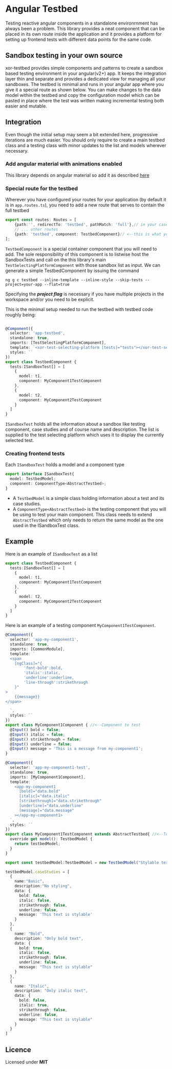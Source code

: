 # Angular Testbed
Testing reactive angular components in a standalone environrnment has always been a problem. This library provides a neat component that can be placed in its own route inside the application and it provides a platform for setting up frontend tests with different data points for the same code.

## Sandbox testing in your own source
xor-testbed provides simple components and patterns to create a sandbox based testing environment in your angular(v2+) app. It keeps the integration layer thin and separate and provides a dedicated view for managing all your sandboxes. The testbed is minimal and runs in your angular app where you give it a special route as shown below. You can make changes to the data model within the testbed and copy the configuration model which can be pasted in place where the test was written making incremental testing both easier and mutable.

## Integration

Even though the initial setup may seem a bit extended here, progressive iterations are much easier. You should only require to create a main testbed class and a testing class with minor updates to the list and models wherever necessary.

### Add angular material with animations enabled
This library depends on angular material so add it as described [here](https://material.angular.io/guide/getting-started)

### Special route for the testbed

Wherever you have configured your routes for your application (by default it is in ```app.routes.ts```), you need to add a new route that serves to contain the full testbed

```typescript
export const routes: Routes = [
    {path:'', redirectTo: 'testbed', pathMatch: 'full'},// in your case, this will be different
    // ... other routes
    {path: 'testbed', component: TestbedComponent}// <--this is what you need to add
];

```

```TestbedComponent``` is a special container component that you will need to add. The sole responsibility of this component is to listwise host the SandboxTests and call on the this library's main ```TestSelectingPlatformComponent``` with those sandbox list as input. We can generate a simple TestbedComponent by issuing the command

```ng g c testbed --inline-template --inline-style --skip-tests --project=your-app --flat=true``` 

Specifying the ___project flag___ is necessary if you have multiple projects in the workspace and/or you need to be explicit.

This is the minimal setup needed to run the testbed with testbed code roughly being:

``` typescript

@Component({
  selector: 'app-testbed',
  standalone: true,
  imports: [TestSelectingPlatformComponent],
  template: `<xor-test-selecting-platform [tests]="tests"></xor-test-selecting-platform>`,
  styles: ``
})
export class TestbedComponent {
  tests:ISandboxTest[] = [
    {
      model: t1,
      component: MyComponent1TestComponent
    },
    {
      model: t2,
      component: MyComponent2TestComponent
    }
  ]
}

```

```ISandboxTest``` holds all the information about a sandbox like testing component, case studies and of course name and description. The list is supplied to the test selecting platform which uses it to display the currently selected test.

### Creating frontend tests

Each ```ISandboxTest``` holds a model and a component type

```typescript
export interface ISandboxTest{
  model: TestbedModel;
  component: ComponentType<AbstractTestbed>;
}
```

* A ```TestbedModel``` is a simple class holding information about a test and its case studies.
* A ```ComponentType<AbstractTestbed>``` is the testing component that you will be using to test your main component. This class needs to extend ```AbstractTestbed``` which only needs to return the same model as the one used in the ISandboxTest class.

## Example

Here is an example of ```ISandboxTest``` as a list

``` typescript
export class TestbedComponent {
  tests:ISandboxTest[] = [
    {
      model: t1,
      component: MyComponent1TestComponent
    },
    {
      model: t2,
      component: MyComponent2TestComponent
    }
  ]
}

```

Here is an example of a testing component ```MyComponent1TestComponent```.

```typescript
@Component({
  selector: 'app-my-component1',
  standalone: true,
  imports: [CommonModule],
  template: `
  <span
    [ngClass]="{
        'font-bold':bold,
        'italic':italic,
        'underline':underline,
        'line-through':strikethrough
    }"
>
    {{message}}
</span>

  `,
  styles: ``
})
export class MyComponent1Component { //<--Component to test
  @Input() bold = false;
  @Input() italic = false;
  @Input() strikethrough = false;
  @Input() underline = false;
  @Input() message = 'This is a message from my-component1';
}

@Component({
  selector: 'app-my-component1-test',
  standalone: true,
  imports: [MyComponent1Component],
  template: `
    <app-my-component1
      [bold]="data.bold"
      [italic]="data.italic"
      [strikethrough]="data.strikethrough"
      [underline]="data.underline"
      [message]="data.message"
    ></app-my-component1>
  `,
  styles: ``
})
export class MyComponent1TestComponent extends AbstractTestbed{ //<--Testing component
  override get model(): TestbedModel {
    return testbedModel;
  }
}

export const testbedModel:TestbedModel = new TestbedModel("Stylable text", "Text that can be styled through different ways procdedurally");

testbedModel.caseStudies = [
  {
    name:"Basic",
    description:"No styling",
    data: {
      bold: false,
      italic: false,
      strikethrough: false,
      underline: false,
      message: 'This text is stylable'
    }
  },
  {
    name: "Bold",
    description: "Only bold text",
    data: {
      bold: true,
      italic: false,
      strikethrough: false,
      underline: false,
      message: "This text is stylable"
    }
  },
  {
    name: "Italic",
    description: "Only italic text",
    data: {
      bold: false,
      italic: true,
      strikethrough: false,
      underline: false,
      message: "This text is stylable"
    }
  }
]

```

## Licence
Licensed under **MIT**